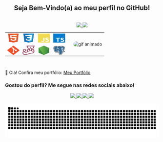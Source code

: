 <div align="center">

  ## Seja Bem-Vindo(a) ao meu perfil no GitHub!
  
  <br>
  
  <a href="https://github.com/alan-felipe-dev">
    <img height="180em" src="https://github-readme-stats.vercel.app/api?username=alan-felipe-dev&show_icons=true&theme=tokyonight&include_all_commits=true&count_private=true"/>
    <img height="180em" src="https://github-readme-stats.vercel.app/api/top-langs/?username=alan-felipe-dev&layout=compact&langs_count=6&theme=tokyonight"/>
  </a>
  
</div>

<div align="center">
  <table>
    <tr>
      <td align="left" style="padding-right: 20px;">
        <div style="display: grid; grid-template-columns: repeat(4, 40px); gap: 10px;">
          <img alt="HTML" height="30" width="40" src="https://raw.githubusercontent.com/devicons/devicon/master/icons/html5/html5-original.svg">
          <img alt="CSS" height="30" width="40" src="https://raw.githubusercontent.com/devicons/devicon/master/icons/css3/css3-original.svg">
          <img alt="JS" height="30" width="40" src="https://raw.githubusercontent.com/devicons/devicon/master/icons/javascript/javascript-plain.svg">
          <img alt="TS" height="30" width="40" src="https://raw.githubusercontent.com/devicons/devicon/master/icons/typescript/typescript-plain.svg">
          <img alt="Git" height="30" width="40" src="https://raw.githubusercontent.com/devicons/devicon/master/icons/git/git-plain.svg">
          <img alt="Jest" height="30" width="40" src="https://raw.githubusercontent.com/devicons/devicon/master/icons/jest/jest-plain.svg">
          <img alt="Node" height="30" width="40" src="https://raw.githubusercontent.com/devicons/devicon/master/icons/nodejs/nodejs-original.svg">
          <img alt="PostgreSQL" height="30" width="40" src="https://raw.githubusercontent.com/devicons/devicon/master/icons/postgresql/postgresql-original.svg">
        </div>
      </td>
      
  <td align="right">
      <img src="https://media3.giphy.com/media/v1.Y2lkPTc5MGI3NjExNWhkazk3eXh4ZXhrd3Zhc2NtN3IzMjlja29yenJ2Z3p0bHQ1bXduNiZlcD12MV9pbnRlcm5hbF9naWZfYnlfaWQmY3Q9Zw/H62NM1ab7wzMXURdoi/giphy.gif" height="200" width="200" alt="gif animado" style="border-radius: 10px;">
      </td>
    </tr>
  </table>
</div>

<br>

👋 Olá! Confira meu portfólio: [Meu Portfólio](https://alan-felipe-dev.github.io/portfolio/)

### Gostou do perfil? Me segue nas redes sociais abaixo!

<div align="center"> 
  <a href="https://www.instagram.com/alanfelipe._/" target="_blank">
    <img src="https://img.shields.io/badge/-Instagram-%23E4405F?style=for-the-badge&logo=instagram&logoColor=white">
  </a>
  <a href="https://discord.gg/TwmM3SVM" target="_blank">
    <img src="https://img.shields.io/badge/Discord-7289DA?style=for-the-badge&logo=discord&logoColor=white">
  </a>
  <a href="mailto:alanfelipe1635@gmail.com">
    <img src="https://img.shields.io/badge/-Gmail-%23333?style=for-the-badge&logo=gmail&logoColor=white">
  </a>
  <a href="https://www.linkedin.com/in/alan-felipe-a550b5332/" target="_blank">
    <img src="https://img.shields.io/badge/-LinkedIn-%230077B5?style=for-the-badge&logo=linkedin&logoColor=white">
  </a>
</div>

<br>

<img src="https://raw.githubusercontent.com/alan-felipe-dev/alan-felipe-dev/output/snake.svg" alt="Snake animation" />

